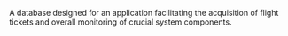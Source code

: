 A database designed for an application facilitating the acquisition of flight tickets and overall monitoring of crucial system components.

